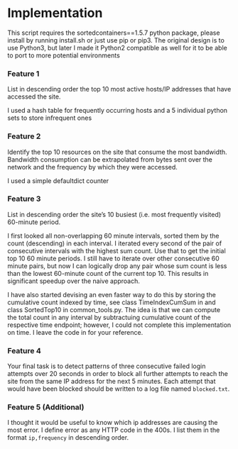 # Implementation

This script requires the sortedcontainers==1.5.7 python package, please install by running install.sh or just use pip or pip3. 
The original design is to use Python3, but later I made it Python2 compatible as well for it to be able to port to more potential environments

### Feature 1 
List in descending order the top 10 most active hosts/IP addresses that have accessed the site.

I used a hash table for frequently occurring hosts and a 5 individual python sets to store infrequent ones 

### Feature 2 
Identify the top 10 resources on the site that consume the most bandwidth. Bandwidth consumption can be extrapolated from bytes sent over the network and the frequency by which they were accessed.

I used a simple defaultdict counter

### Feature 3 
List in descending order the site’s 10 busiest (i.e. most frequently visited) 60-minute period.

I first looked all non-overlapping 60 minute intervals, sorted them  by the count (descending) in each interval. I iterated every second of the pair of consecutive intervals with the highest sum count. Use that to get the initial top 10 60 minute periods. I still have to iterate over other consecutive 60 minute pairs, but now I can logically drop any pair whose sum count is less than the lowest 60-minute count of the current top 10. This results in significant speedup over the naive approach. 

I have also started devising an even faster way to do this by storing the cumulative count indexed by time, see class TimeIndexCumSum in and class SortedTop10 in common_tools.py. The idea is that we can compute the total count in any interval by subtractuing cumulative count of the respective time endpoint; however, I could not complete this implementation on time. I leave the code in for your reference. 

### Feature 4 
Your final task is to detect patterns of three consecutive failed login attempts over 20 seconds in order to block all further attempts to reach the site from the same IP address for the next 5 minutes. Each attempt that would have been blocked should be written to a log file named `blocked.txt`.

### Feature 5 (Additional)
I thought it would be useful to know which ip addresses are causing the most error. I define error as any HTTP code in the 400s. I list them in the format `ip,frequency` in descending order.




